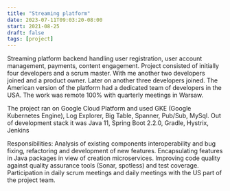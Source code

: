 ```yaml
---
title: "Streaming platform"
date: 2023-07-11T09:03:20-08:00
start: 2021-08-25
draft: false
tags: [project]
---
```

Streaming platform backend handling user registration, user account management, payments, content engagement. Project consisted of initially four developers and a scrum master. With me another two developers joined and a product owner. Later on another three developers joined. The American version of the platform had a dedicated team of developers in the USA. The work was remote 100% with quarterly meetings in Warsaw.

The project ran on Google Cloud Platform and used GKE (Google Kubernetes Engine), Log Explorer, Big Table, Spanner, Pub/Sub, MySql. Out of development stack it was Java 11, Spring Boot 2.2.0, Gradle, Hystrix, Jenkins

Responsibilities:
Analysis of existing components interoperability and bug fixing, refactoring and development of new features.
Encapsulating features in Java packages in view of creation microservices.
Improving code quality against quality assurance tools (Sonar, spotless) and test coverage.
Participation in daily scrum meetings and daily meetings with the US part of the project team.
